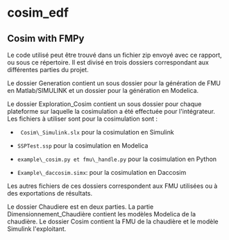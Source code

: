 # cosim_edf

## Cosim with FMPy

Le code utilisé peut être trouvé dans un fichier zip envoyé avec ce rapport, ou sous ce répertoire. Il est divisé en trois dossiers correspondant aux différentes parties du projet. 

Le dossier Generation contient un sous dossier pour la génération de FMU en Matlab/SIMULINK et un dossier pour la génération en Modelica.

Le dossier Exploration\_Cosim contient un sous dossier pour chaque plateforme sur laquelle la cosimulation a été effectuée pour l'intégrateur. Les fichiers à utiliser sont pour la cosimulation sont :

- ` Cosim\_Simulink.slx` pour la cosimulation en Simulink

- `SSPTest.ssp` pour la cosimulation en Modelica

- `example\_cosim.py et fmu\_handle.py` pour la cosimulation en Python

- `Example\_daccosim.simx`: pour la cosimulation en Daccosim

Les autres fichiers de ces dossiers correspondent aux FMU utilisées ou à des exportations de résultats.

Le dossier Chaudiere est en deux parties. La partie Dimensionnement\_Chaudière contient les modèles Modelica de la chaudière. Le dossier Cosim contient la FMU de la chaudière et le modèle Simulink l'exploitant.
